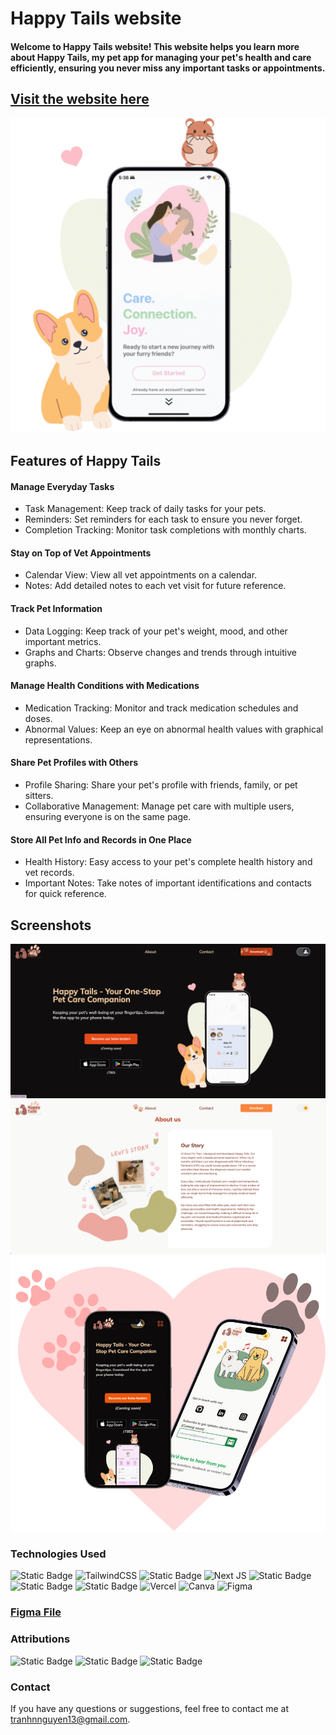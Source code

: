 # Happy Tails website
#### Welcome to Happy Tails website! This website helps you learn more about Happy Tails, my pet app for managing your pet's health and care efficiently, ensuring you never miss any important tasks or appointments.
## [Visit the website here](https://happy-tails-website.vercel.app/)
![Screenshot of Happy Tails app](/public/images/download.gif)

## Features of Happy Tails
#### Manage Everyday Tasks
* Task Management: Keep track of daily tasks for your pets.
* Reminders: Set reminders for each task to ensure you never forget.
* Completion Tracking: Monitor task completions with monthly charts.
#### Stay on Top of Vet Appointments
* Calendar View: View all vet appointments on a calendar.
* Notes: Add detailed notes to each vet visit for future reference.
#### Track Pet Information
* Data Logging: Keep track of your pet's weight, mood, and other important metrics.
* Graphs and Charts: Observe changes and trends through intuitive graphs.
#### Manage Health Conditions with Medications
* Medication Tracking: Monitor and track medication schedules and doses.
* Abnormal Values: Keep an eye on abnormal health values with graphical representations.
#### Share Pet Profiles with Others
* Profile Sharing: Share your pet's profile with friends, family, or pet sitters.
* Collaborative Management: Manage pet care with multiple users, ensuring everyone is on the same page.
#### Store All Pet Info and Records in One Place
* Health History: Easy access to your pet's complete health history and vet records.
* Important Notes: Take notes of important identifications and contacts for quick reference.

## Screenshots
![Screenshot of Home Page](/public/images/website-ss-2.png)
![Screenshot of About Page](/public/images/website-ss-1.png)
![Screenshot of Mobile](/public/images/website-ss-3.png)

### Technologies Used
![Static Badge](https://img.shields.io/badge/TypeScript-lightblue?style=for-the-badge&logo=typescript)
![TailwindCSS](https://img.shields.io/badge/tailwindcss-%2338B2AC.svg?style=for-the-badge&logo=tailwind-css&logoColor=white)
![Static Badge](https://img.shields.io/badge/React-blue?style=for-the-badge&logo=react)
<img alt="Next JS" src="https://img.shields.io/badge/nextjs-%23000000.svg?style=for-the-badge&logo=next.js&logoColor=white"/>
![Static Badge](https://img.shields.io/badge/HTML5-orange?style=for-the-badge&logo=html5)
![Static Badge](https://img.shields.io/badge/Framer_Motion-black?style=for-the-badge&logo=framer)
![Static Badge](https://img.shields.io/badge/GitHub-gray?style=for-the-badge&logo=github)
<img alt="Vercel" src="https://img.shields.io/badge/vercel-%23000000.svg?style=for-the-badge&logo=vercel&logoColor=white"/>
<img alt="Canva" src="https://img.shields.io/badge/Canva-%2300C4CC.svg?style=for-the-badge&logo=Canva&logoColor=white"/>
<img alt="Figma" src="https://img.shields.io/badge/figma-%23F24E1E.svg?style=for-the-badge&logo=figma&logoColor=white"/>

### [Figma File](https://www.figma.com/design/MJtp0vcbfqSn9D63rJ765x/Happy-Tails-Website?m=dev&node-id=0-1&t=QopcP1A40uJ6SB0Z-1)

### Attributions
![Static Badge](https://img.shields.io/badge/Google_Fonts-white?style=for-the-badge&logo=googlefonts)
![Static Badge](https://img.shields.io/badge/uiverse-purple?style=for-the-badge)
![Static Badge](https://img.shields.io/badge/flaticon-green?style=for-the-badge) 

### Contact
If you have any questions or suggestions, feel free to contact me at tranhnnguyen13@gmail.com.
